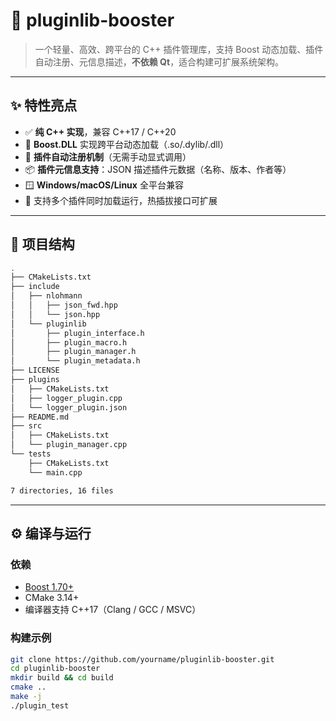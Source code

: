 # 🔌 pluginlib-booster

> 一个轻量、高效、跨平台的 C++ 插件管理库，支持 Boost 动态加载、插件自动注册、元信息描述，**不依赖 Qt**，适合构建可扩展系统架构。

---

## ✨ 特性亮点

- ✅ **纯 C++ 实现**，兼容 C++17 / C++20
- 🚀 **Boost.DLL** 实现跨平台动态加载（.so/.dylib/.dll）
- 🔄 **插件自动注册机制**（无需手动显式调用）
- 📦 **插件元信息支持**：JSON 描述插件元数据（名称、版本、作者等）
- 🪟 **Windows/macOS/Linux** 全平台兼容
- 🧩 支持多个插件同时加载运行，热插拔接口可扩展

---

## 📁 项目结构
```bash
.
├── CMakeLists.txt
├── include
│   ├── nlohmann
│   │   ├── json_fwd.hpp
│   │   └── json.hpp
│   └── pluginlib
│       ├── plugin_interface.h
│       ├── plugin_macro.h
│       ├── plugin_manager.h
│       └── plugin_metadata.h
├── LICENSE
├── plugins
│   ├── CMakeLists.txt
│   ├── logger_plugin.cpp
│   └── logger_plugin.json
├── README.md
├── src
│   ├── CMakeLists.txt
│   └── plugin_manager.cpp
└── tests
    ├── CMakeLists.txt
    └── main.cpp

7 directories, 16 files
```

---

## ⚙️ 编译与运行

### 依赖

- [Boost 1.70+](https://www.boost.org/)
- CMake 3.14+
- 编译器支持 C++17（Clang / GCC / MSVC）

### 构建示例

```bash
git clone https://github.com/yourname/pluginlib-booster.git
cd pluginlib-booster
mkdir build && cd build
cmake ..
make -j
./plugin_test
```

